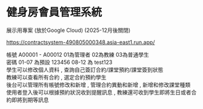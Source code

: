 <h1>健身房會員管理系統</h1>

展示用專案 (放於Google Cloud) (2025-12月後關閉)

https://contractsystem-490805000348.asia-east1.run.app/

<div>帳號 A00001 - A00012    01為管理者 02為教練 03為普通學生</div>
<div>密碼 01-07 為預設 123456  08-12 為 test123</div>
<div>學生可以修改個人資料 , 查詢自己簽訂合約/課堂預約/課堂簽到狀態</div>
<div>教練可以查看所有合約 , 選定合約預約學生</div>
<div>後台可以管理所有帳號修改和新增 , 管理合約異動和新增 , 新增和修改課堂種類</div>
<div>使用者登入後可以根據預約狀況收到提醒訊息 , 教練還可收到學生即將生日或者合約即將到期等訊息</div>
